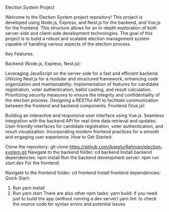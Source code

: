 Election System Project

Welcome to the Election System project repository! This project is developed using Node.js, Express, and Nest.js for the backend, and Vue.js for the frontend. This structure allows for an in-depth exploration of both server-side and client-side development technologies. The goal of this project is to build a robust and scalable election management system capable of handling various aspects of the election process.

Key Features:

Backend (Node.js, Express, Nest.js):

Leveraging JavaScript on the server-side for a fast and efficient backend.
Utilizing Nest.js for a modular and structured framework, enhancing code organization and maintainability.
Implementation of features for candidate registration, voter authentication, ballot casting, and result calculation.
Prioritizing security measures to ensure the integrity and confidentiality of the election process.
Designing a RESTful API to facilitate communication between the frontend and backend components.
Frontend (Vue.js):

Building an interactive and responsive user interface using Vue.js.
Seamless integration with the backend API for real-time data retrieval and updates.
User-friendly interfaces for candidate registration, voter authentication, and result visualization.
Incorporating modern frontend practices for a smooth and engaging user experience.
How to Get Started:

Clone the repository: git clone https://github.com/AqeelurRahman/election-system.git
Navigate to the backend folder: cd backend
Install backend dependencies: npm install
Run the backend development server: npm run start:dev
For the frontend:

Navigate to the frontend folder: cd frontend
Install frontend dependencies:
Quick Start:
1. Run yarn install
2. Run yarn start
There are also other npm tasks:
yarn build: if you need just to build the app (without running a dev server)
yarn lint: to check the source code for syntax errors and potential issues

